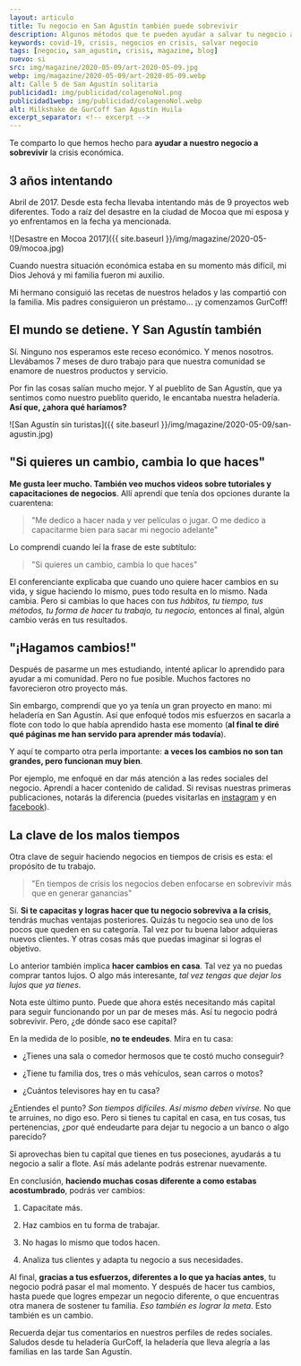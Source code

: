 ```yaml
---
layout: articulo
title: Tu negocio en San Agustín también puede sobrevivir
description: Algunos métodos que te pueden ayudar a salvar tu negocio ante la crisis económica.
keywords: covid-19, crisis, negocios en crisis, salvar negocio
tags: [negocio, san_agustin, crisis, magazine, blog]
nuevo: si
src: img/magazine/2020-05-09/art-2020-05-09.jpg
webp: img/magazine/2020-05-09/art-2020-05-09.webp
alt: Calle 5 de San Agustín solitaria
publicidad1: img/publicidad/colagenoNol.png
publicidad1webp: img/publicidad/colagenoNol.webp
alt: Milkshake de GurCoff San Agustín Huila
excerpt_separator: <!-- excerpt -->
---
```

Te comparto lo que hemos hecho para **ayudar a nuestro negocio a sobrevivir** la crisis económica.

<!-- excerpt -->

## 3 años intentando

Abril de 2017. Desde esta fecha llevaba intentando más de 9 proyectos web diferentes. Todo a raíz del desastre en la ciudad de Mocoa que mi esposa y yo enfrentamos en la fecha ya mencionada.

![Desastre en Mocoa 2017]({{ site.baseurl }}/img/magazine/2020-05-09/mocoa.jpg)

Cuando nuestra situación económica estaba en su momento más difícil, mi Dios Jehová y mi familia fueron mi auxilio.

Mi hermano consiguió las recetas de nuestros helados y las compartió con la familia. Mis padres consiguieron un préstamo... ¡y comenzamos GurCoff!

## El mundo se detiene. Y San Agustín también

Sí. Ninguno nos esperamos este receso económico. Y menos nosotros. Llevábamos 7 meses de duro trabajo para que nuestra comunidad se enamore de nuestros productos y servicio.

Por fin las cosas salían mucho mejor. Y al pueblito de San Agustín, que ya sentimos como nuestro pueblito querido, le encantaba nuestra heladería. **Así que, ¿ahora qué haríamos?**

![San Agustín sin turistas]({{ site.baseurl }}/img/magazine/2020-05-09/san-agustin.jpg)

## "Si quieres un cambio, cambia lo que haces"

**Me gusta leer mucho. También veo muchos videos sobre tutoriales y capacitaciones de negocios**. Allí aprendí que tenía dos opciones durante la cuarentena:

> "Me dedico a hacer nada y ver películas o jugar. O me dedico a capacitarme bien para sacar mi negocio adelante"

Lo comprendí cuando leí la frase de este subtítulo:

> "Si quieres un cambio, cambia lo que haces"

El conferenciante explicaba que cuando uno quiere hacer cambios en su vida, y sigue haciendo lo mismo, pues todo resulta en lo mismo. Nada cambia. Pero si cambias lo que haces con *tus hábitos, tu tiempo, tus métodos, tu forma de hacer tu trabajo, tu negocio,* entonces al final, algún cambio verás en tus resultados.

## "¡Hagamos cambios!"

Después de pasarme un mes estudiando, intenté aplicar lo aprendido para ayudar a mi comunidad. Pero no fue posible. Muchos factores no favorecieron otro proyecto más.

Sin embargo, comprendí que yo ya tenía un gran proyecto en mano: mi heladería en San Agustín. Así que enfoqué todos mis esfuerzos en sacarla a flote con todo lo que había aprendido hasta ese momento (**al final te diré qué páginas me han servido para aprender más todavía**).

Y aquí te comparto otra perla importante: **a veces los cambios no son tan grandes, pero funcionan muy bien**.

Por ejemplo, me enfoqué en dar más atención a las redes sociales del negocio. Aprendí a hacer contenido de calidad. Si revisas nuestras primeras publicaciones, notarás la diferencia (puedes visitarlas en [instagram]({{site.instagram}}) y en [facebook]({{site.facebook}})).

## La clave de los malos tiempos

Otra clave de seguir haciendo negocios en tiempos de crisis es esta: el propósito de tu trabajo.

> "En tiempos de crisis los negocios deben enfocarse en sobrevivir más que en generar ganancias"

Sí. **Si te capacitas y logras hacer que tu negocio sobreviva a la crisis**, tendrás muchas ventajas posteriores. Quizás tu negocio sea uno de los pocos que queden en su categoría. Tal vez por tu buena labor adquieras nuevos clientes. Y otras cosas más que puedas imaginar si logras el objetivo.

Lo anterior también implica **hacer cambios en casa**. Tal vez ya no puedas comprar tantos lujos. O algo más interesante, *tal vez tengas que dejar los lujos que ya tienes*.

Nota este último punto. Puede que ahora estés necesitando más capital para seguir funcionando por un par de meses más. Así tu negocio podrá sobrevivir. Pero, ¿de dónde saco ese capital?

En la medida de lo posible, **no te endeudes**. Mira en tu casa:

- ¿Tienes una sala o comedor hermosos que te costó mucho conseguir?
  
- ¿Tiene tu familia dos, tres o más vehículos, sean carros o motos?

- ¿Cuántos televisores hay en tu casa?

¿Entiendes el punto? *Son tiempos difíciles. Así mismo deben vivirse.* No que te arruines, no digo eso. Pero si tienes tu capital en casa, en tus cosas, tus pertenencias, ¿por qué endeudarte para dejar tu negocio a un banco o algo parecido?

Si aprovechas bien tu capital que tienes en tus poseciones, ayudarás a tu negocio a salir a flote. Así más adelante podrás estrenar nuevamente.

En conclusión, **haciendo muchas cosas diferente a como estabas acostumbrado**, podrás ver cambios:

  1. Capacítate más.

  2. Haz cambios en tu forma de trabajar.

  3. No hagas lo mismo que todos hacen.

  4. Analiza tus clientes y adapta tu negocio a sus necesidades.

Al final, **gracias a tus esfuerzos, diferentes a lo que ya hacías antes**, tu negocio podrá pasar el mal momento. Y después de hacer tus cambios, hasta puede que logres empezar un negocio diferente, o que encuentras otra manera de sostener tu familia. *Eso también es lograr la meta*. Esto también es un cambio.

Recuerda dejar tus comentarios en nuestros perfiles de redes sociales. Saludos desde tu heladería GurCoff, la heladería que lleva alegría a las familias en las tarde San Agustín.
